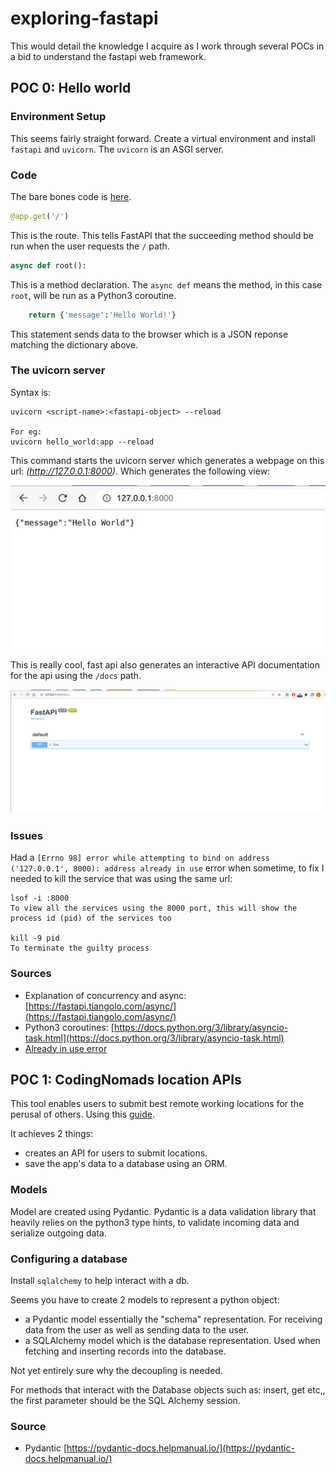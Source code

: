 # exploring-fastapi

This would detail the knowledge I acquire as I work through several POCs in a bid to understand the fastapi web framework.

## POC 0: Hello world

### Environment Setup

This seems fairly straight forward. Create a virtual environment and install `fastapi` and `uvicorn`. The `uvicorn` is an ASGI server.

### Code

The bare bones code is [here](http://).

```python
@app.get('/')
```

This is the route. This tells FastAPI that the succeeding method should be run when the user requests the `/` path.

```python
async def root():
```

This is a method declaration. The `async def` means the method, in this case `root`, will be run as a Python3 coroutine.

```python
    return {'message':'Hello World!'}
```

This statement sends data to the browser which is a JSON reponse matching the dictionary above.

### The uvicorn server

Syntax is:

```terminal
uvicorn <script-name>:<fastapi-object> --reload

For eg:
uvicorn hello_world:app --reload
```

This command starts the uvicorn server which generates a webpage on this url: *(<http://127.0.0.1:8000>)*. Which generates the following view:

![hello world](/images/hello_world.jpg)

This is really cool, fast api also generates an interactive API documentation for the api using the `/docs` path.

![interactive docs](/images/interactive_docs.jpg)

### Issues

Had a `[Errno 98] error while attempting to bind on address ('127.0.0.1', 8000): address already in use` error when sometime, to fix I needed to kill the service that was using the same url:

```terminal
lsof -i :8000
To view all the services using the 8000 port, this will show the process id (pid) of the services too

kill -9 pid
To terminate the guilty process
```

### Sources

- Explanation of concurrency and async: [https://fastapi.tiangolo.com/async/](https://fastapi.tiangolo.com/async/)
- Python3 coroutines: [https://docs.python.org/3/library/asyncio-task.html](https://docs.python.org/3/library/asyncio-task.html)
- [Already in use error](https://www.codegrepper.com/code-examples/shell/uvicorn+ERROR%3A+%5BErrno+98%5D+Address+already+in+use)

## POC 1: CodingNomads location APIs

This tool enables users to submit best remote working locations for the perusal of others. Using this [guide](https://codingnomads.co/blog/python-fastapi-tutorial).

It achieves 2 things:

- creates an API for users to submit locations.
- save the app's data to a database using an ORM.

### Models

Model are created using Pydantic. Pydantic is a data validation library that heavily relies on the python3 type hints, to validate incoming data and serialize outgoing data.

### Configuring a database

Install `sqlalchemy` to help interact with a db.

Seems you have to create 2 models to represent a python object:

- a Pydantic model essentially the "schema" representation. For receiving data from the user as well as sending data to the user.
- a SQLAlchemy model which is the database representation. Used when fetching and inserting records into the database.

Not yet entirely sure why the decoupling is needed.

For methods that interact with the Database objects such as: insert, get etc,, the first parameter should be the SQL Alchemy session.

### Source

- Pydantic [https://pydantic-docs.helpmanual.io/](https://pydantic-docs.helpmanual.io/)
